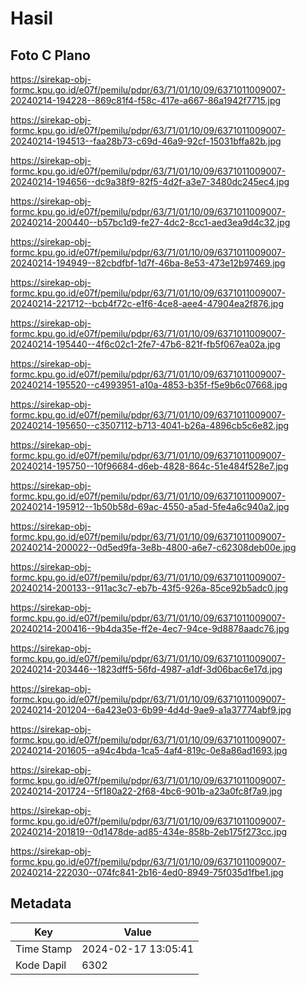 # Hasil

## Foto C Plano

https://sirekap-obj-formc.kpu.go.id/e07f/pemilu/pdpr/63/71/01/10/09/6371011009007-20240214-194228--869c81f4-f58c-417e-a667-86a1942f7715.jpg

https://sirekap-obj-formc.kpu.go.id/e07f/pemilu/pdpr/63/71/01/10/09/6371011009007-20240214-194513--faa28b73-c69d-46a9-92cf-15031bffa82b.jpg

https://sirekap-obj-formc.kpu.go.id/e07f/pemilu/pdpr/63/71/01/10/09/6371011009007-20240214-194656--dc9a38f9-82f5-4d2f-a3e7-3480dc245ec4.jpg

https://sirekap-obj-formc.kpu.go.id/e07f/pemilu/pdpr/63/71/01/10/09/6371011009007-20240214-200440--b57bc1d9-fe27-4dc2-8cc1-aed3ea9d4c32.jpg

https://sirekap-obj-formc.kpu.go.id/e07f/pemilu/pdpr/63/71/01/10/09/6371011009007-20240214-194949--82cbdfbf-1d7f-46ba-8e53-473e12b97469.jpg

https://sirekap-obj-formc.kpu.go.id/e07f/pemilu/pdpr/63/71/01/10/09/6371011009007-20240214-221712--bcb4f72c-e1f6-4ce8-aee4-47904ea2f876.jpg

https://sirekap-obj-formc.kpu.go.id/e07f/pemilu/pdpr/63/71/01/10/09/6371011009007-20240214-195440--4f6c02c1-2fe7-47b6-821f-fb5f067ea02a.jpg

https://sirekap-obj-formc.kpu.go.id/e07f/pemilu/pdpr/63/71/01/10/09/6371011009007-20240214-195520--c4993951-a10a-4853-b35f-f5e9b6c07668.jpg

https://sirekap-obj-formc.kpu.go.id/e07f/pemilu/pdpr/63/71/01/10/09/6371011009007-20240214-195650--c3507112-b713-4041-b26a-4896cb5c6e82.jpg

https://sirekap-obj-formc.kpu.go.id/e07f/pemilu/pdpr/63/71/01/10/09/6371011009007-20240214-195750--10f96684-d6eb-4828-864c-51e484f528e7.jpg

https://sirekap-obj-formc.kpu.go.id/e07f/pemilu/pdpr/63/71/01/10/09/6371011009007-20240214-195912--1b50b58d-69ac-4550-a5ad-5fe4a6c940a2.jpg

https://sirekap-obj-formc.kpu.go.id/e07f/pemilu/pdpr/63/71/01/10/09/6371011009007-20240214-200022--0d5ed9fa-3e8b-4800-a6e7-c62308deb00e.jpg

https://sirekap-obj-formc.kpu.go.id/e07f/pemilu/pdpr/63/71/01/10/09/6371011009007-20240214-200133--911ac3c7-eb7b-43f5-926a-85ce92b5adc0.jpg

https://sirekap-obj-formc.kpu.go.id/e07f/pemilu/pdpr/63/71/01/10/09/6371011009007-20240214-200416--9b4da35e-ff2e-4ec7-94ce-9d8878aadc76.jpg

https://sirekap-obj-formc.kpu.go.id/e07f/pemilu/pdpr/63/71/01/10/09/6371011009007-20240214-203446--1823dff5-56fd-4987-a1df-3d06bac6e17d.jpg

https://sirekap-obj-formc.kpu.go.id/e07f/pemilu/pdpr/63/71/01/10/09/6371011009007-20240214-201204--6a423e03-6b99-4d4d-9ae9-a1a37774abf9.jpg

https://sirekap-obj-formc.kpu.go.id/e07f/pemilu/pdpr/63/71/01/10/09/6371011009007-20240214-201605--a94c4bda-1ca5-4af4-819c-0e8a86ad1693.jpg

https://sirekap-obj-formc.kpu.go.id/e07f/pemilu/pdpr/63/71/01/10/09/6371011009007-20240214-201724--5f180a22-2f68-4bc6-901b-a23a0fc8f7a9.jpg

https://sirekap-obj-formc.kpu.go.id/e07f/pemilu/pdpr/63/71/01/10/09/6371011009007-20240214-201819--0d1478de-ad85-434e-858b-2eb175f273cc.jpg

https://sirekap-obj-formc.kpu.go.id/e07f/pemilu/pdpr/63/71/01/10/09/6371011009007-20240214-222030--074fc841-2b16-4ed0-8949-75f035d1fbe1.jpg


## Metadata

| Key        | Value               |
| ---------- | ------------------- |
| Time Stamp | 2024-02-17 13:05:41 |
| Kode Dapil | 6302                |



